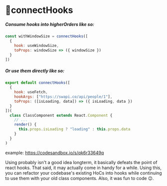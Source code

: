 # 🚢connectHooks 

##### Consume hooks into higherOrders like so:

```jsx
const withWindowSize = connectHooks([
  {
    hook: useWindowSize,
    toProps: windowSize => ({ windowSize })
  }
])
```

##### Or use them directly like so:

```jsx
export default connectHooks([
  {
    hook: useFetch,
    hookArgs: ["https://swapi.co/api/people/1"],
    toProps: ([isLoading, data]) => ({ isLoading, data })
  }
])(
  class ClassComponent extends React.Component {
    // ...
    render() {
      this.props.isLoading ? "loading" : this.props.data
    }
  }
)
```

example: https://codesandbox.io/s/qk6r33649q

Using probably isn't a good idea longterm, it basically defeats the point of react hooks. That said, it may actually come in handy for a while.
Using this, you can refactor your codebase's existing HoCs into hooks while continuing to use them with your old class components. Also, it was fun to code 😉.